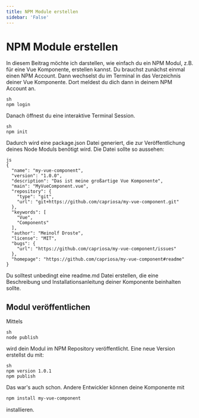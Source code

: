 ```yaml
---
title: NPM Module erstellen
sidebar: 'False'
---
```

# NPM Module erstellen
In diesem Beitrag möchte ich darstellen, wie einfach du ein NPM Modul, z.B. für eine Vue Komponente, erstellen kannst. Du brauchst zunächst einmal einen NPM Account. Dann wechselst du im Terminal in das Verzeichnis deiner Vue Komponente. Dort meldest du dich dann in deinem NPM Account an.
```sh
npm login
```
Danach öffnest du eine interaktive Terminal Session.
```sh
npm init
```
Dadurch wird eine package.json Datei generiert, die zur Veröffentlichung deines Node Moduls benötigt wird. Die Datei sollte so aussehen:
```js
{
  "name": "my-vue-component",
  "version": "1.0.0",
  "description": "Das ist meine großartige Vue Komponente",
  "main": "MyVueComponent.vue",
  "repository": {
    "type": "git",
    "url": "git+https://github.com/capriosa/my-vue-component.git"
  },
  "keywords": [
    "Vue",
    "Components"
  ],
  "author": "Meinolf Droste",
  "license": "MIT",
  "bugs": {
    "url": "https://github.com/capriosa/my-vue-component/issues"
  },
  "homepage": "https://github.com/capriosa/my-vue-component#readme"
}
```
Du solltest unbedingt eine readme.md Datei erstellen, die eine Beschreibung und Installationsanleitung deiner Komponente beinhalten sollte.

## Modul veröffentlichen
Mittels
```sh
node publish
```
wird dein Modul im NPM Repository veröffentlicht. 
Eine neue Version erstellst du mit:
```sh
npm version 1.0.1
npm publish
```
Das war's auch schon. Andere Entwickler können deine Komponente mit
```sh
npm install my-vue-component
```
installieren.
